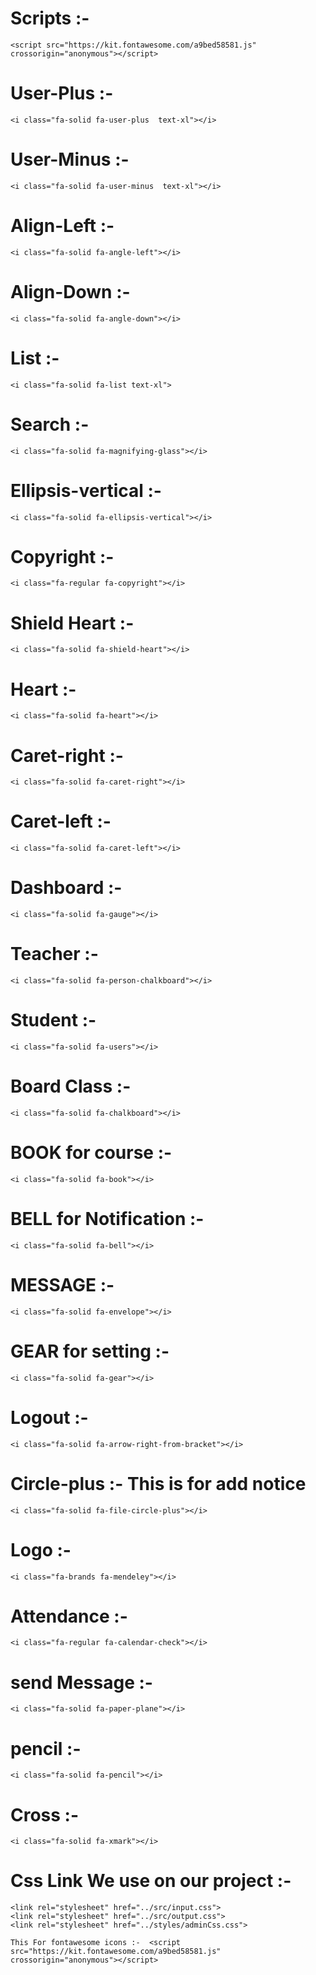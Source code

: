 

# Scripts :- 
```
<script src="https://kit.fontawesome.com/a9bed58581.js" crossorigin="anonymous"></script>

```

# User-Plus :- 
``` 
<i class="fa-solid fa-user-plus  text-xl"></i> 

```

# User-Minus :- 
``` 
<i class="fa-solid fa-user-minus  text-xl"></i> 

```

# Align-Left :- 
```
<i class="fa-solid fa-angle-left"></i>
```

# Align-Down :- 
```
<i class="fa-solid fa-angle-down"></i>
```

# List :- 
```
<i class="fa-solid fa-list text-xl">
```

# Search :- 
```
<i class="fa-solid fa-magnifying-glass"></i>
```

# Ellipsis-vertical :- 
```
<i class="fa-solid fa-ellipsis-vertical"></i>
```

# Copyright :- 
```
<i class="fa-regular fa-copyright"></i>
```

# Shield Heart :-
```
<i class="fa-solid fa-shield-heart"></i>
```

# Heart :- 
```
<i class="fa-solid fa-heart"></i>
```

# Caret-right :- 
```
<i class="fa-solid fa-caret-right"></i>
```
# Caret-left :- 
```
<i class="fa-solid fa-caret-left"></i>
```
# Dashboard :- 
```
<i class="fa-solid fa-gauge"></i>
```

# Teacher :- 
```
<i class="fa-solid fa-person-chalkboard"></i>
```

# Student :- 
```
<i class="fa-solid fa-users"></i>
```

# Board Class :- 
```
<i class="fa-solid fa-chalkboard"></i>
```

# BOOK for course :- 
```
<i class="fa-solid fa-book"></i>
```

# BELL for Notification :- 
```
<i class="fa-solid fa-bell"></i>
```

# MESSAGE :- 
```
<i class="fa-solid fa-envelope"></i>
```

# GEAR for setting :- 
```
<i class="fa-solid fa-gear"></i>
```

# Logout :- 
```
<i class="fa-solid fa-arrow-right-from-bracket"></i>
```

# Circle-plus :- This is for add notice
```
<i class="fa-solid fa-file-circle-plus"></i>
```

# Logo :- 
```
<i class="fa-brands fa-mendeley"></i>
```

# Attendance :- 
```
<i class="fa-regular fa-calendar-check"></i>

```

# send Message :- 
```
<i class="fa-solid fa-paper-plane"></i>
```

# pencil :- 
```
<i class="fa-solid fa-pencil"></i>
```

# Cross :-
```
<i class="fa-solid fa-xmark"></i>
```
# Css Link We use on our project :- 
```
<link rel="stylesheet" href="../src/input.css">
<link rel="stylesheet" href="../src/output.css">
<link rel="stylesheet" href="../styles/adminCss.css">

This For fontawesome icons :-  <script src="https://kit.fontawesome.com/a9bed58581.js" crossorigin="anonymous"></script>

```
